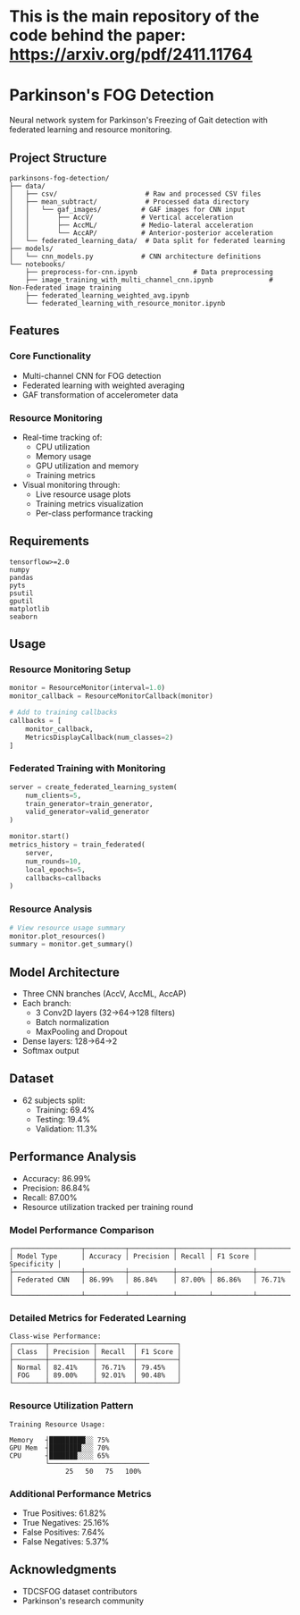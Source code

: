 # This is the main repository of the code behind the paper: https://arxiv.org/pdf/2411.11764

# Parkinson's FOG Detection

Neural network system for Parkinson's Freezing of Gait detection with federated learning and resource monitoring.

## Project Structure

```    
parkinsons-fog-detection/
├── data/
│   ├── csv/                      # Raw and processed CSV files
│   ├── mean_subtract/            # Processed data directory
│   │   └── gaf_images/          # GAF images for CNN input
│   │       ├── AccV/            # Vertical acceleration
│   │       ├── AccML/           # Medio-lateral acceleration
│   │       └── AccAP/           # Anterior-posterior acceleration
│   └── federated_learning_data/  # Data split for federated learning
├── models/
│   └── cnn_models.py            # CNN architecture definitions
└── notebooks/
    ├── preprocess-for-cnn.ipynb              # Data preprocessing
    ├── image_training_with_multi_channel_cnn.ipynb              # Non-Federated image training
    ├── federated_learning_weighted_avg.ipynb
    └── federated_learning_with_resource_monitor.ipynb
```

## Features

### Core Functionality
- Multi-channel CNN for FOG detection
- Federated learning with weighted averaging
- GAF transformation of accelerometer data

### Resource Monitoring
- Real-time tracking of:
  - CPU utilization
  - Memory usage
  - GPU utilization and memory
  - Training metrics
- Visual monitoring through:
  - Live resource usage plots
  - Training metrics visualization
  - Per-class performance tracking

## Requirements

```
tensorflow>=2.0
numpy
pandas
pyts
psutil
gputil
matplotlib
seaborn
```

## Usage

### Resource Monitoring Setup
```python
monitor = ResourceMonitor(interval=1.0)
monitor_callback = ResourceMonitorCallback(monitor)

# Add to training callbacks
callbacks = [
    monitor_callback,
    MetricsDisplayCallback(num_classes=2)
]
```

### Federated Training with Monitoring
```python
server = create_federated_learning_system(
    num_clients=5,
    train_generator=train_generator,
    valid_generator=valid_generator
)

monitor.start()
metrics_history = train_federated(
    server,
    num_rounds=10,
    local_epochs=5,
    callbacks=callbacks
)
```

### Resource Analysis
```python
# View resource usage summary
monitor.plot_resources()
summary = monitor.get_summary()
```

## Model Architecture

- Three CNN branches (AccV, AccML, AccAP)
- Each branch:
  - 3 Conv2D layers (32->64->128 filters)
  - Batch normalization
  - MaxPooling and Dropout
- Dense layers: 128->64->2
- Softmax output

## Dataset
- 62 subjects split:
  - Training: 69.4%
  - Testing: 19.4%
  - Validation: 11.3%

## Performance Analysis
- Accuracy: 86.99%
- Precision: 86.84%
- Recall: 87.00%
- Resource utilization tracked per training round

### Model Performance Comparison
```
┌─────────────────┬──────────┬───────────┬────────┬──────────┬─────────────┐
│ Model Type      │ Accuracy │ Precision │ Recall │ F1 Score │ Specificity │
├─────────────────┼──────────┼───────────┼────────┼──────────┼─────────────┤
│ Federated CNN   │ 86.99%   │ 86.84%    │ 87.00% │ 86.86%   │ 76.71%     │
└─────────────────┴──────────┴───────────┴────────┴──────────┴─────────────┘
```

### Detailed Metrics for Federated Learning

```
Class-wise Performance:
┌────────┬───────────┬─────────┬──────────┐
│ Class  │ Precision │ Recall  │ F1 Score │
├────────┼───────────┼─────────┼──────────┤
│ Normal │ 82.41%    │ 76.71%  │ 79.45%   │
│ FOG    │ 89.00%    │ 92.01%  │ 90.48%   │
└────────┴───────────┴─────────┴──────────┘
```

### Resource Utilization Pattern
```
Training Resource Usage:    
                                              
Memory   ┤█████████░░ 75%                     
GPU Mem  ┤████████░░░ 70%                     
CPU      ┤███████░░░░ 65%                     
         └─────────────────────────
              25   50   75   100%
```

### Additional Performance Metrics
- True Positives: 61.82%
- True Negatives: 25.16%
- False Positives: 7.64%
- False Negatives: 5.37%

## Acknowledgments
- TDCSFOG dataset contributors
- Parkinson's research community
